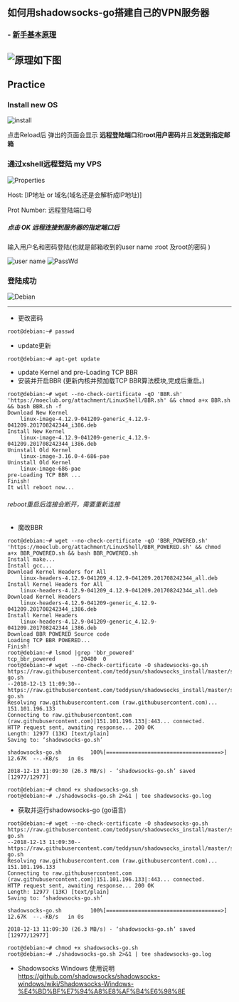 ## 如何用shadowsocks-go搭建自己的VPN服务器
### - [****新手基本原理****](https://laucyun.com/5cce9d01b0a0210482d65f5bc040d83b.html)

![原理如下图](what-is-shadowsocks.png)
---
## Practice

### Install new OS
![install](pic01.png)

点击Reload后
弹出的页面会显示 **远程登陆端口**和**root用户密码**并且**发送到指定邮箱**

### 通过xshell远程登陆 my VPS
![Properties](xshell-Properties.png)

Host: [IP地址 or 域名(域名还是会解析成IP地址)]

Prot Number: 远程登陆端口号

##### 点击 OK 远程连接到服务器的指定端口后
输入用户名和密码登陆(也就是邮箱收到的user name :root 及root的密码 )

![user name](xshell-root.png)
![PassWd](xshell-Authentication.png)

### 登陆成功
![Debian](xshell-debian.png)

---
- 更改密码
```
root@debian:~# passwd
```
- update更新


```
root@debian:~# apt-get update

```
- update  Kernel and pre-Loading TCP BBR
- 安装并开启BBR (更新内核并预加载TCP BBR算法模块,完成后重启。)


```
root@debian:~# wget --no-check-certificate -qO 'BBR.sh' 'https://moeclub.org/attachment/LinuxShell/BBR.sh' && chmod a+x BBR.sh && bash BBR.sh -f
Download New Kernel
	linux-image-4.12.9-041209-generic_4.12.9-041209.201708242344_i386.deb
Install New Kernel
	linux-image-4.12.9-041209-generic_4.12.9-041209.201708242344_i386.deb
Uninstall Old Kernel
	linux-image-3.16.0-4-686-pae
Uninstall Old Kernel
	linux-image-686-pae
pre-Loading TCP BBR ...
Finish! 
It will reboot now...
```
###### reboot重启后连接会断开，需要重新连接



- 魔改BBR


```
root@debian:~# wget --no-check-certificate -qO 'BBR_POWERED.sh' 'https://moeclub.org/attachment/LinuxShell/BBR_POWERED.sh' && chmod a+x BBR_POWERED.sh && bash BBR_POWERED.sh
Install make...
Install gcc...
Download Kernel Headers for All
	linux-headers-4.12.9-041209_4.12.9-041209.201708242344_all.deb
Install Kernel Headers for All
	linux-headers-4.12.9-041209_4.12.9-041209.201708242344_all.deb
Download Kernel Headers
	linux-headers-4.12.9-041209-generic_4.12.9-041209.201708242344_i386.deb
Install Kernel Headers
	linux-headers-4.12.9-041209-generic_4.12.9-041209.201708242344_i386.deb
Download BBR POWERED Source code
Loading TCP BBR POWERED...
Finish! 
root@debian:~# lsmod |grep 'bbr_powered'
tcp_bbr_powered        20480  0 
root@debian:~# wget --no-check-certificate -O shadowsocks-go.sh https://raw.githubusercontent.com/teddysun/shadowsocks_install/master/shadowsocks-go.sh
--2018-12-13 11:09:30--  https://raw.githubusercontent.com/teddysun/shadowsocks_install/master/shadowsocks-go.sh
Resolving raw.githubusercontent.com (raw.githubusercontent.com)... 151.101.196.133
Connecting to raw.githubusercontent.com (raw.githubusercontent.com)|151.101.196.133|:443... connected.
HTTP request sent, awaiting response... 200 OK
Length: 12977 (13K) [text/plain]
Saving to: ‘shadowsocks-go.sh’

shadowsocks-go.sh         100%[====================================>]  12.67K  --.-KB/s   in 0s     

2018-12-13 11:09:30 (26.3 MB/s) - ‘shadowsocks-go.sh’ saved [12977/12977]

root@debian:~# chmod +x shadowsocks-go.sh
root@debian:~# ./shadowsocks-go.sh 2>&1 | tee shadowsocks-go.log
```

- 获取并运行shadowsocks-go (go语言)
```
root@debian:~# wget --no-check-certificate -O shadowsocks-go.sh https://raw.githubusercontent.com/teddysun/shadowsocks_install/master/shadowsocks-go.sh
--2018-12-13 11:09:30--  https://raw.githubusercontent.com/teddysun/shadowsocks_install/master/shadowsocks-go.sh
Resolving raw.githubusercontent.com (raw.githubusercontent.com)... 151.101.196.133
Connecting to raw.githubusercontent.com (raw.githubusercontent.com)|151.101.196.133|:443... connected.
HTTP request sent, awaiting response... 200 OK
Length: 12977 (13K) [text/plain]
Saving to: ‘shadowsocks-go.sh’

shadowsocks-go.sh         100%[====================================>]  12.67K  --.-KB/s   in 0s     

2018-12-13 11:09:30 (26.3 MB/s) - ‘shadowsocks-go.sh’ saved [12977/12977]

root@debian:~# chmod +x shadowsocks-go.sh
root@debian:~# ./shadowsocks-go.sh 2>&1 | tee shadowsocks-go.log
```

- Shadowsocks Windows 使用说明 https://github.com/shadowsocks/shadowsocks-windows/wiki/Shadowsocks-Windows-%E4%BD%BF%E7%94%A8%E8%AF%B4%E6%98%8E
